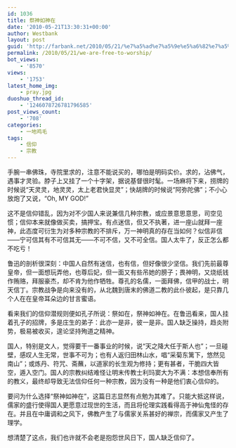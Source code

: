 ```yaml
---
id: 1036
title: 祭神如神在
date: '2010-05-21T13:30:31+00:00'
author: Westbank
layout: post
guid: 'http://farbank.net/2010/05/21/%e7%a5%ad%e7%a5%9e%e5%a6%82%e7%a5%9e%e5%9c%a8/'
permalink: /2010/05/21/we-are-free-to-worship/
bot_views:
    - '8570'
views:
    - '1753'
latest_home_img:
    - pray.jpg
duoshuo_thread_id:
    - '1246078726781796585'
post_views_count:
    - '708'
categories:
    - 一地鸡毛
tags:
    - 信仰
    - 宗教
---
```


手腕一串佛珠，寺院里求的，注意不能说买的，哪怕是明码实价。求的，沾佛气，遇事才灵验。脖子上又挂了一个十字架，据说基督很时髦。一场麻将下来，捞牌的时候说“天灵灵，地灵灵，太上老君快显灵”；快胡牌的时候说“阿弥陀佛”；不小心放炮了又说，“Oh, MY GOD!”

这不是信仰错乱，因为对不少国人来说兼信几种宗教，或应景意思意思，司空见惯；信仰本来就像做买卖，搞押宝。有点迷信，但又不执著，进一座山就拜一座神，此态度可衍生为对多种宗教的不排斥，万一神明真的存在当如何？似信非信——宁可信其有不可信其无——不可不信，又不可全信。国人太牛了，反正怎么都不吃亏！

鲁迅的剖析很深刻：中国人自然有迷信，也有信，但好像很少坚信。我们先前最尊皇帝，但一面想玩弄他，也尊后妃，但一面又有些吊她的膀子；畏神明，又烧纸钱作贿赂，拜服豪杰，却不肯为他作牺牲。尊孔的名儒，一面拜佛，信甲的战士，明天信丁。宗教战争是向来没有的，从北魏到唐末的佛道二教的此仆彼起，是只靠几个人在在皇帝耳朵边的甘言蜜语。

看来我们的信仰潜规则便如孔子所说：祭如在，祭神如神在。在鲁迅看来，国人挂着孔子的招牌，多是庄生的弟子：此亦一是非，彼一是非。国人缺乏操持，趋炎附势，极易被收买，遑论坚持殉道之精神。

国人，特别是文人，觉得要干一番事业的时候，说“天之降大任于斯人也”；一旦碰壁，感叹人生无常，世事不可为；也有人返归田林山水，唱“采菊东篱下，悠然见南山”；或炼丹、符咒、斋蘸，以道家的长生观为修持；更有甚者，干脆四大皆空，遁入空门。国人的宗教纠结难怪让明末传教士利玛窦大为不满：本想信奉所有的教义，最终却导致无法信仰任何一种宗教，因为没有一种是他们衷心信仰的。

要问为什么选择“祭神如神在”，这篇日志显然有点勉为其难了。只能大抵这样说，儒家的盛行使得国人更愿意过现世的生活，而且将伦理实践看得高于神仙鬼怪的存在。并且在中庸调和之风下，佛教产生了与儒家关系甚好的禅宗，而儒家又产生了理学。

想清楚了这点，我们也许就不会老是抱怨世风日下，国人缺乏信仰了。
